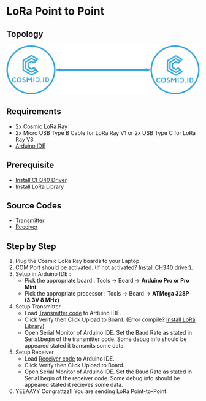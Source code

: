 # LoRa Point to Point

## Topology

![LoRa Point to Point](assets/point-to-point.png "LoRa Point-to-Point")

## Requirements

* 2x [Cosmic LoRa Ray](https://www.tokopedia.com/cosmic-iot/lora-arduino-development-board-915mhz-915-mhz-antenna-charger)
* 2x Micro USB Type B Cable for LoRa Ray V1 or 2x USB Type C for LoRa Ray V3
* [Arduino IDE](https://www.arduino.cc/en/software)

## Prerequisite

* [Install CH340 Driver](https://sparks.gogo.co.nz/ch340.html)
* [Install LoRa Library](https://github.com/sandeepmistry/arduino-LoRa)

## Source Codes

* [Transmitter](examples/LoRa_P2P_Transmitter/LoRa_P2P_Transmitter.ino)
* [Receiver](examples/LoRa_P2P_Receiver/LoRa_P2P_Receiver.ino)

## Step by Step

1. Plug the Cosmic LoRa Ray boards to your Laptop.
2. COM Port should be activated. (If not activated? [Install CH340 driver](https://sparks.gogo.co.nz/ch340.html)).
3. Setup in Arduino IDE :
   * Pick the appropriate board : Tools -> Board -> **Arduino Pro or Pro Mini**
   * Pick the appropriate processor : Tools -> Board -> **ATMega 328P (3.3V 8 MHz)**
4. Setup Transmitter
   * Load [Transmitter code](examples/LoRa_P2P_Transmitter/LoRa_P2P_Transmitter.ino) to Arduino IDE.
   * Click Verify then Click Upload to Board. (Error compile? [Install LoRa Library](https://github.com/sandeepmistry/arduino-LoRa))
   * Open Serial Monitor of Arduino IDE. Set the Baud Rate as stated in Serial.begin of the transmitter code. Some debug info should be appeared stated it transmits some data.
5. Setup Receiver
   * Load [Receiver code](examples/LoRa_P2P_Receiver/LoRa_P2P_Receiver.ino) to Arduino IDE.
   * Click Verify then Click Upload to Board.
   * Open Serial Monitor of Arduino IDE. Set the Baud Rate as stated in Serial.begin of the receiver code. Some debug info should be appeared stated it recieves some data.
6. YEEAAYY Congrattzz!! You are sending LoRa Point-to-Point.
